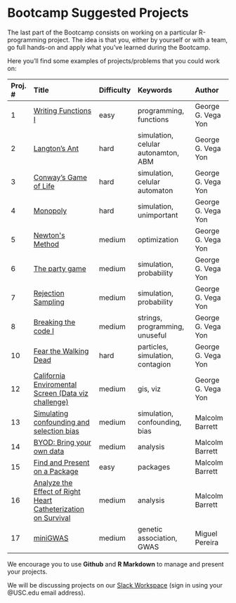 Bootcamp Suggested Projects
================

The last part of the Bootcamp consists on working on a particular
R-programming project. The idea is that you, either by yourself or with
a team, go full hands-on and apply what you’ve learned during the
Bootcamp.

Here you’ll find some examples of projects/problems that you could work
on:

| Proj. \# | Title                                                                                      | Difficulty | Keywords                            | Author             |
| :------- | :----------------------------------------------------------------------------------------- | :--------- | :---------------------------------- | :----------------- |
| 1        | [Writing Functions I](01-functions1/)                                                      | easy       | programming, functions              | George G. Vega Yon |
| 2        | [Langton’s Ant](02-langtons-ant/)                                                          | hard       | simulation, celular autonamton, ABM | George G. Vega Yon |
| 3        | [Conway’s Game of Life](03-life/)                                                          | hard       | simulation, celular automaton       | George G. Vega Yon |
| 4        | [Monopoly](04-monopoly-game/)                                                              | hard       | simulation, unimportant             | George G. Vega Yon |
| 5        | [Newton's Method](05-newtons/)                                                             | medium     | optimization                        | George G. Vega Yon |
| 6        | [The party game](06-party/)                                                                | medium     | simulation, probability             | George G. Vega Yon |
| 7        | [Rejection Sampling](07-rejection/)                                                        | medium     | simulation, probability             | George G. Vega Yon |
| 8        | [Breaking the code I](08-secret1/)                                                         | medium     | strings, programming, unuseful      | George G. Vega Yon |
| 10       | [Fear the Walking Dead](10-walking-dead/)                                                  | hard       | particles, simulation, contagion    | George G. Vega Yon |
| 12       | [California Enviromental Screen (Data viz challenge)](12-california-env/)                  | medium     | gis, viz                            | George G. Vega Yon |
| 13       | [Simulating confounding and selection bias](13-bias-sim/README.rmd)                        | medium     | simulation, confounding, bias       | Malcolm Barrett    |
| 14       | [BYOD: Bring your own data](14-byod/README.rmd)                                            | medium     | analysis                            | Malcolm Barrett    |
| 15       | [Find and Present on a Package](15-present-package/README.rmd)                             | easy       | packages                            | Malcolm Barrett    |
| 16       | [Analyze the Effect of Right Heart Catheterization on Survival](16-analyze-rhc/README.rmd) | medium     | analysis                            | Malcolm Barrett    |
| 17       | [miniGWAS](17-gwas1/)                                                                      | medium     | genetic association, GWAS           | Miguel Pereira     |

We encourage you to use **Github** and **R Markdown** to manage and
present your projects.

We will be discussing projects on our [Slack
Workspace](https://usc-rbootcamp.slack.com) (sign in using your @USC.edu
email address).
